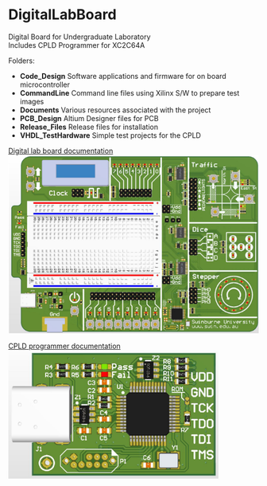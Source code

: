 # DigitalLabBoard
Digital Board for Undergraduate Laboratory  
Includes CPLD Programmer for XC2C64A

Folders:
* __Code_Design__ Software applications and firmware for on board microcontroller 
* __CommandLine__ Command line files using Xilinx S/W to prepare test images 
* __Documents__ Various resources associated with the project 
* __PCB_Design__ Altium Designer files for PCB 
* __Release_Files__ Release files for installation
* __VHDL_TestHardware__ Simple test projects for the CPLD 
 
[Digital lab board documentation](https://raw.githubusercontent.com/podonoghue/DigitalLabBoard/master/PCB_Design/DigitalLabBoard/DigitalLabBoard_V4.PDF) 
![An image](https://raw.githubusercontent.com/podonoghue/DigitalLabBoard/master/PCB_Design/DigitalLabBoard/DigitalLabBoard.png "Board Image")

[CPLD programmer documentation](https://raw.githubusercontent.com/podonoghue/DigitalLabBoard/master/PCB_Design/CPLD_Programmer/CPLD_Programmer_V2.PDF) 
![An image](https://raw.githubusercontent.com/podonoghue/DigitalLabBoard/master/PCB_Design/CPLD_Programmer/CPLD_Programmer.png "Board Image")

